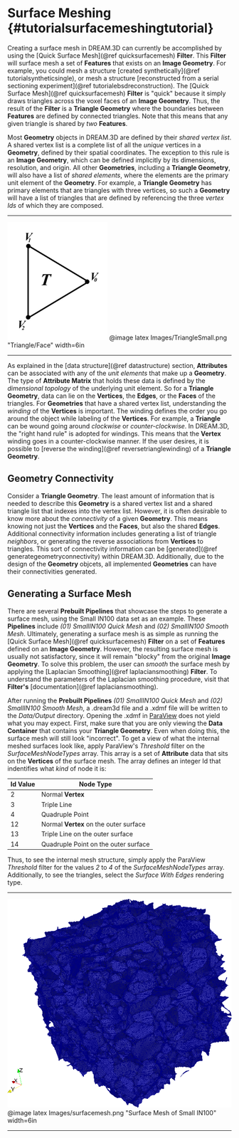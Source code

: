 Surface Meshing {#tutorialsurfacemeshingtutorial}
========

Creating a surface mesh in DREAM.3D can currently be accomplished by using the [Quick Surface Mesh](@ref quicksurfacemesh) **Filter**. This **Filter** will surface mesh a set of **Features** that exists on an **Image Geometry**. For example, you could mesh a structure [created synthetically](@ref tutorialsyntheticsingle), or mesh a structure [reconstructed from a serial sectioning experiment](@ref tutorialebsdreconstruction). The [Quick Surface Mesh](@ref quicksurfacemesh) **Filter** is "quick" because it simply draws triangles across the voxel faces of an **Image Geometry**.  Thus, the result of the **Filter** is a **Triangle Geometry** where the boundaries between **Features** are defined by connected triangles. Note that this means that any given triangle is shared by _two_ **Features**.

Most **Geometry** objects in DREAM.3D are defined by their _shared vertex list_. A shared vertex list is a complete list of all the _unique_ vertices in a **Geometry**, defined by their spatial coordinates. The exception to this rule is an **Image Geometry**, which can be defined implicitly by its dimensions, resolution, and origin. All other **Geometries**, including a **Triangle Geometry**, will also have a list of _shared elements_, where the elements are the primary unit element of the **Geometry**. For example, a **Triangle Geometry** has primary elements that are triangles with three vertices, so such a **Geometry** will have a list of triangles that are defined by referencing the three _vertex Ids_ of which they are composed. 

-------------------

![Triangle/Face](Images/TriangleSmall.png)
@image latex Images/TriangleSmall.png "Triangle/Face" width=6in

-------------------

As explained in the [data structure](@ref datastructure) section, **Attributes** can be associated with any of the _unit elements_ that make up a **Geometry**. The type of **Attribute Matrix** that holds these data is defined by the _dimensional topology_ of the underlying unit element. So for a **Triangle Geometry**, data can lie on the **Vertices**, the **Edges**, or the **Faces** of the triangles. For **Geometries** that have a shared vertex list, understanding the _winding_ of the **Vertices** is important. The winding defines the order you go around the object while labeling of the **Vertices**. For example, a **Triangle** can be wound going around _clockwise_ or _counter-clockwise_. In DREAM.3D, the "right hand rule" is adopted for windings. This means that the **Vertex** winding goes in a counter-clockwise manner. If the user desires, it is possible to [reverse the winding](@ref reversetrianglewinding) of a **Triangle Geometry**.

## Geometry Connectivity ##
Consider a **Triangle Geometry**. The least amount of information that is needed to describe this **Geometry** is a shared vertex list and a shared triangle list that indexes into the vertex list. However, it is often desirable to know more about the _connectivity_ of a given **Geometry**. This means knowing not just the **Vertices** and the **Faces**, but also the shared **Edges**. Additional connectivity information includes generating a list of triangle _neighbors_, or generating the reverse associations from **Vertices** to triangles. This sort of connectivity information can be [generated](@ref generategeometryconnectivity) within DREAM.3D. Additionally, due to the design of the **Geometry** objcets, all implemented **Geometries** can have their connectivities generated.


## Generating a Surface Mesh ##
There are several **Prebuilt Pipelines** that showcase the steps to generate a surface mesh, using the Small IN100 data set as an example. These **Pipelines** include <i>(01) SmallIN100 Quick Mesh</i> and <i>(02) SmallIN100 Smooth Mesh</i>. Ultimately, generating a surface mesh is as simple as running the [Quick Surface Mesh](@ref quicksurfacemesh) **Filter** on a set of **Features** defined on an **Image Geometry**. However, the resulting surface mesh is usually not satisfactory, since it will remain "blocky" from the original **Image Geometry**. To solve this problem, the user can _smooth_ the surface mesh by applying the [Laplacian Smoothing](@ref laplaciansmoothing) **Filter**. To understand the parameters of the Laplacian smoothing procedure, visit that **Filter's** [documentation](@ref laplaciansmoothing).

After running the **Prebuilt Pipelines** <i>(01) SmallIN100 Quick Mesh</i> and <i>(02) SmallIN100 Smooth Mesh</i>, a .dream3d file and a .xdmf file will be written to the _Data/Output_ directory. Opening the .xdmf in [ParaView](http://www.paraview.org) does not yield what you may expect. First, make sure that you are only viewing the **Data Container** that contains your **Triangle Geometry**. Even when doing this, the surface mesh will still look "incorrect". To get a view of what the internal meshed surfaces look like, apply ParaView's *Threshold* filter on the *SurfaceMeshNodeTypes* array. This array is a set of **Attribute** data that sits on the **Vertices** of the surface mesh. The array defines an integer Id that indentifies what _kind_ of node it is:

| Id Value | Node Type |
|----------|-----------|
| 2 | Normal **Vertex** |
| 3 | Triple Line |
| 4 | Quadruple Point |
| 12 | Normal **Vertex** on the outer surface |
| 13 | Triple Line on the outer surface |
| 14 | Quadruple Point on the outer surface |

Thus, to see the internal mesh structure, simply apply the ParaView *Threshold* filter for the values _2_ to _4_ of the _SurfaceMeshNodeTypes_ array. Additionally, to see the triangles, select the _Surface With Edges_ rendering type.

-------------------

![Surface Mesh of Small IN100](Images/surfacemesh.png)
@image latex Images/surfacemesh.png "Surface Mesh of Small IN100" width=6in

-------------------
